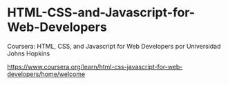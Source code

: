 # HTML-CSS-and-Javascript-for-Web-Developers

Coursera: HTML, CSS, and Javascript for Web Developers por Universidad Johns Hopkins

https://www.coursera.org/learn/html-css-javascript-for-web-developers/home/welcome
